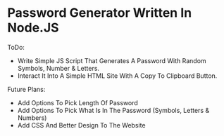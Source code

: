 # Password Generator Written In Node.JS

ToDo:

- Write Simple JS Script That Generates A Password With Random Symbols, Number & Letters.
- Interact It Into A Simple HTML Site With A Copy To Clipboard Button.

Future Plans:
- Add Options To Pick Length Of Password 
- Add Options To Pick What Is In The Password (Symbols, Letters & Numbers)
- Add CSS And Better Design To The Website

